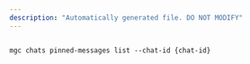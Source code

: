 ```yaml
---
description: "Automatically generated file. DO NOT MODIFY"
---
```


```cli

mgc chats pinned-messages list --chat-id {chat-id}

```